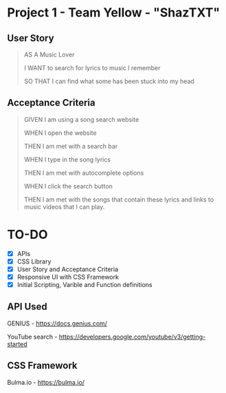 # Project 1 - Team Yellow - "ShazTXT"

## User Story

> AS A Music Lover
>
> I WANT to search for lyrics to music I remember
>
> SO THAT I can find what some has been stuck into my head

## Acceptance Criteria

> GIVEN I am using a song search website
>
> WHEN I open the website
>
> THEN I am met with a search bar
>
> WHEN I type in the song lyrics
>
> THEN I am met with autocomplete options
>
> WHEN I click the search button
>
> THEN I am met with the songs that contain these lyrics and links to music videos that I can play.

# TO-DO

- [X] APIs
- [x] CSS Library 
- [X] User Story and Acceptance Criteria
- [X] Responsive UI with CSS Framework
- [X] Initial Scripting, Varible and Function definitions

## API Used

GENIUS - https://docs.genius.com/

YouTube search - https://developers.google.com/youtube/v3/getting-started

## CSS Framework

Bulma.io - https://bulma.io/
